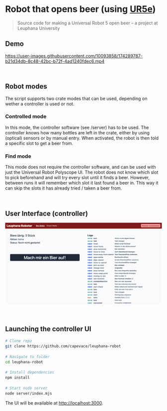 # Robot that opens beer (using [UR5e](https://www.universal-robots.com/products/ur5-robot/))

> Source code for making a Universal Robot 5 open beer  – a project at Leuphana University

## Demo

https://user-images.githubusercontent.com/10093858/174289787-b21d34db-8c48-42bc-b72f-4ad1240fdec6.mp4

<br>

## Robot modes
The script supports two crate modes that can be used, depending on wether a controller is used or not.

### Controlled mode
In this mode, the controller software (see /server) has to be used. The controller knows how many bottles are left in the crate, either by using (optical) sensors or by manual entry. When activated, the robot is then told a specific slot to get a beer from.

### Find mode
This mode does not require the controller software, and can be used with just the Universal Robot Polyscope UI. The robot does not know which slot to pick beforehand and will try every slot until it finds a beer. However, between runs it will remember which slot it last found a beer in. This way it can skip the slots it has already tried / taken a beer from.

<br>

## User Interface (controller)
![](beer-mode.png)

<br>

## Launching the controller UI
```sh
# Clone repo
git clone https://github.com/capevace/leuphana-robot

# Navigate to folder
cd leuphana-robot

# Install dependencies
npm install

# Start node server
node server/index.mjs
```

The UI will be available at [http://localhost:3000](http://localhost:3000).
